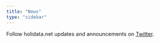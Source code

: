 ```yaml
---
title: "News"
type: "sidebar"
---
```

Follow holidata.net updates and announcements on [Twitter](https://twitter.com/#!/holidata_net).
